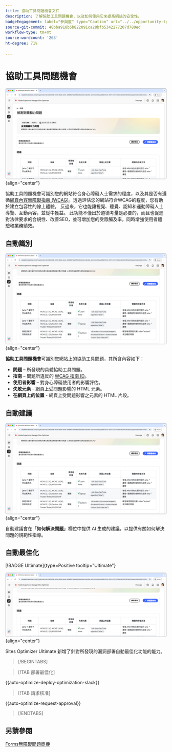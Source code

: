 ```yaml
---
title: 協助工具問題機會文件
description: 了解協助工具問題機會，以及如何使用它來提高網站的安全性。
badgeEngagement: label="參與度" type="Caution" url="../../opportunity-types/engagement.md" tooltip="參與度"
source-git-commit: 48bba918b5b822091ca28bfb5342277207d780ed
workflow-type: tm+mt
source-wordcount: '263'
ht-degree: 71%

---
```



# 協助工具問題機會

![協助工具問題機會](./assets/accessibility-issues/hero.png){align="center"}

協助工具問題機會可識別您的網站符合身心障礙人士需求的程度，以及其是否有遵循[網頁內容無障礙指南 (WCAG)](https://www.w3.org/TR/WCAG21/)。透過評估您的網站符合WCAG的程度，您有助於建立包容性的線上體驗。 反過來，它也能讓視覺、聽覺、認知和運動障礙人士導覽、互動內容，並從中獲益。 此功能不僅出於道德考量是必要的，而且也促進對法律要求的合規性、改善SEO，並可增加您的受眾觸及率，同時增強使用者體驗和業務績效。

## 自動識別

![自動識別協助工具問題](./assets/accessibility-issues/auto-identify.png){align="center"}

**協助工具問題機會**&#x200B;可識別您網站上的協助工具問題，其所含內容如下：

* **問題** – 所發現的具體協助工具問題。
* **指南** – 問題所違反的 [WCAG 指南 ID](https://www.w3.org/TR/WCAG21/)。
* **使用者影響** – 對身心障礙使用者的影響評估。
* **失敗元素** - 網頁上受問題影響的 HTML 元素。
* **在網頁上的位置** - 網頁上受問題影響之元素的 HTML 片段。

## 自動建議

![自動建議協助工具問題](./assets/accessibility-issues/auto-suggest.png){align="center"}

自動建議會在「**如何解決問題**」欄位中提供 AI 生成的建議，以提供有關如何解決問題的規範性指導。

## 自動最佳化

[!BADGE Ultimate]{type=Positive tooltip="Ultimate"}

![自動最佳化協助工具問題](./assets/accessibility-issues/auto-optimize.png){align="center"}

Sites Optimizer Ultimate 新增了針對所發現的漏洞部署自動最佳化功能的能力。

>[!BEGINTABS]

>[!TAB 部署最佳化]

{{auto-optimize-deploy-optimization-slack}}

>[!TAB 請求核准]

{{auto-optimize-request-approval}}

>[!ENDTABS]

## 另請參閱

[Forms無障礙問題商機](/help/documentation/opportunities/forms-accessibility-issues.md)